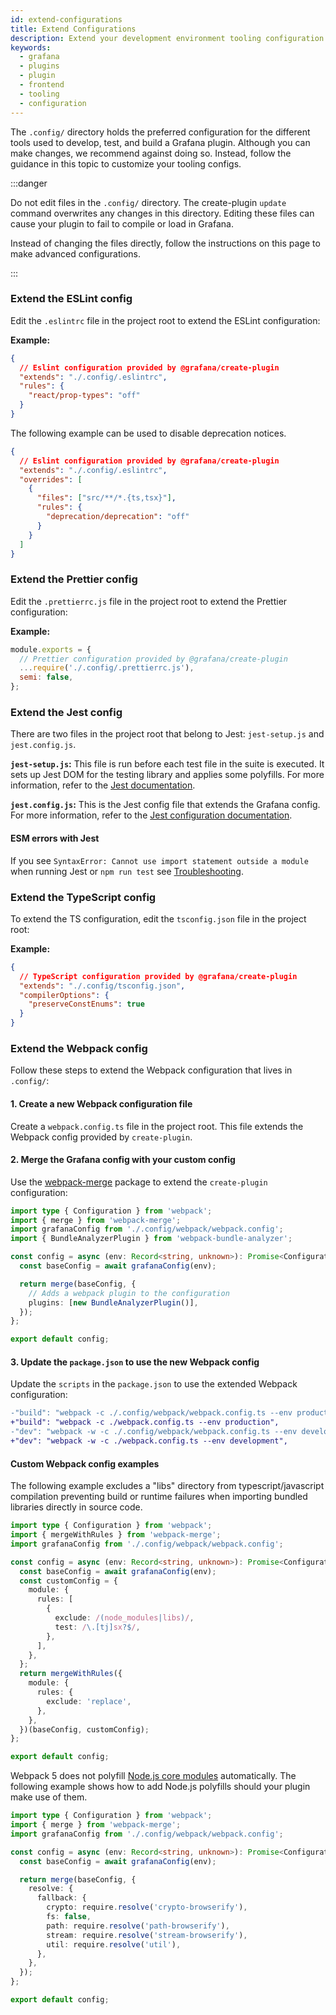 ```yaml
---
id: extend-configurations
title: Extend Configurations
description: Extend your development environment tooling configuration
keywords:
  - grafana
  - plugins
  - plugin
  - frontend
  - tooling
  - configuration
---
```


The `.config/` directory holds the preferred configuration for the different tools used to develop, test, and build a Grafana plugin. Although you can make changes, we recommend against doing so. Instead, follow the guidance in this topic to customize your tooling configs.

:::danger

Do not edit files in the `.config/` directory. The create-plugin `update` command overwrites any changes in this directory. Editing these files can cause your plugin to fail to compile or load in Grafana.

Instead of changing the files directly, follow the instructions on this page to make advanced configurations.

:::

### Extend the ESLint config

Edit the `.eslintrc` file in the project root to extend the ESLint configuration:

**Example:**

```json title=".eslintrc"
{
  // Eslint configuration provided by @grafana/create-plugin
  "extends": "./.config/.eslintrc",
  "rules": {
    "react/prop-types": "off"
  }
}
```

The following example can be used to disable deprecation notices.

```json title=".eslintrc"
{
  // Eslint configuration provided by @grafana/create-plugin
  "extends": "./.config/.eslintrc",
  "overrides": [
    {
      "files": ["src/**/*.{ts,tsx}"],
      "rules": {
        "deprecation/deprecation": "off"
      }
    }
  ]
}
```

### Extend the Prettier config

Edit the `.prettierrc.js` file in the project root to extend the Prettier configuration:

**Example:**

```js title=".prettierrc.js"
module.exports = {
  // Prettier configuration provided by @grafana/create-plugin
  ...require('./.config/.prettierrc.js'),
  semi: false,
};
```

### Extend the Jest config

There are two files in the project root that belong to Jest: `jest-setup.js` and `jest.config.js`.

**`jest-setup.js`:** This file is run before each test file in the suite is executed. It sets up Jest DOM for the testing library and applies some polyfills. For more information, refer to the [Jest documentation](https://jestjs.io/docs/configuration#setupfilesafterenv-array).

**`jest.config.js`:** This is the Jest config file that extends the Grafana config. For more information, refer to the [Jest configuration documentation](https://jestjs.io/docs/configuration).

#### ESM errors with Jest

If you see `SyntaxError: Cannot use import statement outside a module` when running Jest or `npm run test` see [Troubleshooting](/troubleshooting#i-get-syntaxerror-cannot-use-import-statement-outside-a-module-when-running-jest-or-npm-run-test).

### Extend the TypeScript config

To extend the TS configuration, edit the `tsconfig.json` file in the project root:

**Example:**

```json title="tsconfig.json"
{
  // TypeScript configuration provided by @grafana/create-plugin
  "extends": "./.config/tsconfig.json",
  "compilerOptions": {
    "preserveConstEnums": true
  }
}
```

### Extend the Webpack config

Follow these steps to extend the Webpack configuration that lives in `.config/`:

#### 1. Create a new Webpack configuration file

Create a `webpack.config.ts` file in the project root. This file extends the Webpack config provided by `create-plugin`.

#### 2. Merge the Grafana config with your custom config

Use the [webpack-merge](https://github.com/survivejs/webpack-merge) package to extend the `create-plugin` configuration:

```ts title="webpack.config.ts"
import type { Configuration } from 'webpack';
import { merge } from 'webpack-merge';
import grafanaConfig from './.config/webpack/webpack.config';
import { BundleAnalyzerPlugin } from 'webpack-bundle-analyzer';

const config = async (env: Record<string, unknown>): Promise<Configuration> => {
  const baseConfig = await grafanaConfig(env);

  return merge(baseConfig, {
    // Adds a webpack plugin to the configuration
    plugins: [new BundleAnalyzerPlugin()],
  });
};

export default config;
```

#### 3. Update the `package.json` to use the new Webpack config

Update the `scripts` in the `package.json` to use the extended Webpack configuration:

```diff title="package.json"
-"build": "webpack -c ./.config/webpack/webpack.config.ts --env production",
+"build": "webpack -c ./webpack.config.ts --env production",
-"dev": "webpack -w -c ./.config/webpack/webpack.config.ts --env development",
+"dev": "webpack -w -c ./webpack.config.ts --env development",
```

#### Custom Webpack config examples

The following example excludes a "libs" directory from typescript/javascript compilation preventing build or runtime failures when importing bundled libraries directly in source code.

```ts title="webpack.config.ts"
import type { Configuration } from 'webpack';
import { mergeWithRules } from 'webpack-merge';
import grafanaConfig from './.config/webpack/webpack.config';

const config = async (env: Record<string, unknown>): Promise<Configuration> => {
  const baseConfig = await grafanaConfig(env);
  const customConfig = {
    module: {
      rules: [
        {
          exclude: /(node_modules|libs)/,
          test: /\.[tj]sx?$/,
        },
      ],
    },
  };
  return mergeWithRules({
    module: {
      rules: {
        exclude: 'replace',
      },
    },
  })(baseConfig, customConfig);
};

export default config;
```

Webpack 5 does not polyfill [Node.js core modules](https://webpack.js.org/configuration/resolve/#resolvefallback) automatically. The following example shows how to add Node.js polyfills should your plugin make use of them.

```ts title="webpack.config.ts"
import type { Configuration } from 'webpack';
import { merge } from 'webpack-merge';
import grafanaConfig from './.config/webpack/webpack.config';

const config = async (env: Record<string, unknown>): Promise<Configuration> => {
  const baseConfig = await grafanaConfig(env);

  return merge(baseConfig, {
    resolve: {
      fallback: {
        crypto: require.resolve('crypto-browserify'),
        fs: false,
        path: require.resolve('path-browserify'),
        stream: require.resolve('stream-browserify'),
        util: require.resolve('util'),
      },
    },
  });
};

export default config;
```
